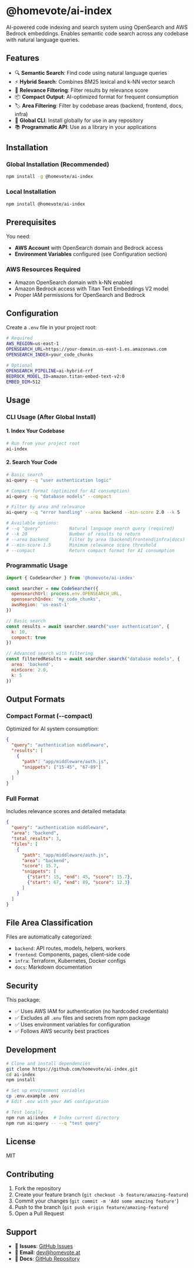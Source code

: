 # @homevote/ai-index

AI-powered code indexing and search system using OpenSearch and AWS Bedrock embeddings. Enables semantic code search across any codebase with natural language queries.

## Features

- 🔍 **Semantic Search**: Find code using natural language queries
- ⚡ **Hybrid Search**: Combines BM25 lexical and k-NN vector search
- 🎯 **Relevance Filtering**: Filter results by relevance score
- 📦 **Compact Output**: AI-optimized format for frequent consumption
- 🏷️ **Area Filtering**: Filter by codebase areas (backend, frontend, docs, infra)
- 🔧 **Global CLI**: Install globally for use in any repository
- 📚 **Programmatic API**: Use as a library in your applications

## Installation

### Global Installation (Recommended)

```bash
npm install -g @homevote/ai-index
```

### Local Installation

```bash
npm install @homevote/ai-index
```

## Prerequisites

You need:
- **AWS Account** with OpenSearch domain and Bedrock access
- **Environment Variables** configured (see Configuration section)

### AWS Resources Required

- Amazon OpenSearch domain with k-NN enabled
- Amazon Bedrock access with Titan Text Embeddings V2 model
- Proper IAM permissions for OpenSearch and Bedrock

## Configuration

Create a `.env` file in your project root:

```bash
# Required
AWS_REGION=us-east-1
OPENSEARCH_URL=https://your-domain.us-east-1.es.amazonaws.com
OPENSEARCH_INDEX=your_code_chunks

# Optional
OPENSEARCH_PIPELINE=ai-hybrid-rrf
BEDROCK_MODEL_ID=amazon.titan-embed-text-v2:0
EMBED_DIM=512
```

## Usage

### CLI Usage (After Global Install)

#### 1. Index Your Codebase

```bash
# Run from your project root
ai-index
```

#### 2. Search Your Code

```bash
# Basic search
ai-query --q "user authentication logic"

# Compact format (optimized for AI consumption)
ai-query --q "database models" --compact

# Filter by area and relevance
ai-query --q "error handling" --area backend --min-score 2.0 --k 5

# Available options:
# --q "query"           Natural language search query (required)
# --k 20                Number of results to return
# --area backend        Filter by area (backend|frontend|infra|docs)
# --min-score 1.5       Minimum relevance score threshold
# --compact             Return compact format for AI consumption
```

### Programmatic Usage

```javascript
import { CodeSearcher } from '@homevote/ai-index'

const searcher = new CodeSearcher({
  opensearchUrl: process.env.OPENSEARCH_URL,
  opensearchIndex: 'my_code_chunks',
  awsRegion: 'us-east-1'
})

// Basic search
const results = await searcher.search("user authentication", {
  k: 10,
  compact: true
})

// Advanced search with filtering
const filteredResults = await searcher.search("database models", {
  area: 'backend',
  minScore: 2.0,
  k: 5
})
```

## Output Formats

### Compact Format (--compact)
Optimized for AI system consumption:

```json
{
  "query": "authentication middleware",
  "results": [
    {
      "path": "app/middleware/auth.js",
      "snippets": ["15-45", "67-89"]
    }
  ]
}
```

### Full Format
Includes relevance scores and detailed metadata:

```json
{
  "query": "authentication middleware",
  "area": "backend",
  "total_results": 3,
  "files": [
    {
      "path": "app/middleware/auth.js",
      "area": "backend", 
      "score": 15.7,
      "snippets": [
        {"start": 15, "end": 45, "score": 15.7},
        {"start": 67, "end": 89, "score": 12.3}
      ]
    }
  ]
}
```

## File Area Classification

Files are automatically categorized:
- `backend`: API routes, models, helpers, workers
- `frontend`: Components, pages, client-side code  
- `infra`: Terraform, Kubernetes, Docker configs
- `docs`: Markdown documentation

## Security

This package:
- ✅ Uses AWS IAM for authentication (no hardcoded credentials)
- ✅ Excludes all `.env` files and secrets from npm package
- ✅ Uses environment variables for configuration
- ✅ Follows AWS security best practices

## Development

```bash
# Clone and install dependencies
git clone https://github.com/homevote/ai-index.git
cd ai-index
npm install

# Set up environment variables
cp .env.example .env
# Edit .env with your AWS configuration

# Test locally
npm run ai:index  # Index current directory
npm run ai:query -- --q "test query"
```

## License

MIT

## Contributing

1. Fork the repository
2. Create your feature branch (`git checkout -b feature/amazing-feature`)
3. Commit your changes (`git commit -m 'Add some amazing feature'`)
4. Push to the branch (`git push origin feature/amazing-feature`)
5. Open a Pull Request

## Support

- 🐛 **Issues**: [GitHub Issues](https://github.com/homevote/ai-index/issues)
- 📧 **Email**: dev@homevote.at
- 📖 **Docs**: [GitHub Repository](https://github.com/homevote/ai-index)